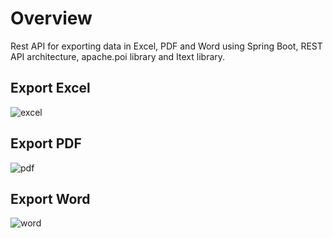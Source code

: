 # Overview

Rest API for exporting data in Excel, PDF and Word using Spring Boot, REST API architecture, apache.poi library and Itext library.

## Export Excel
![excel](https://user-images.githubusercontent.com/56695817/197424428-5b178458-8ed2-48e8-9a27-f7a5240de2f6.gif)

## Export PDF
![pdf](https://user-images.githubusercontent.com/56695817/197424446-f5879257-a79e-46b8-83c4-c663e8695b51.gif)

## Export Word
![word](https://user-images.githubusercontent.com/56695817/197424454-b86a4739-c45e-44f7-b94c-f3222a86cfd5.gif)


